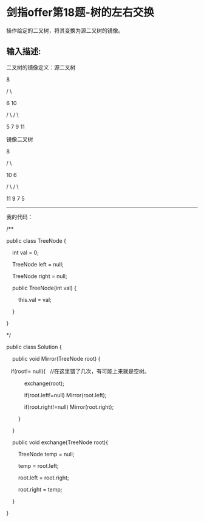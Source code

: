 # 剑指offer第18题-树的左右交换

操作给定的二叉树，将其变换为源二叉树的镜像。

## 输入描述:

二叉树的镜像定义：源二叉树

8

/ \

6 10

/ \ / \

5 7 9 11

镜像二叉树

8

/ \

10 6

/ \ / \

11 9 7 5

---

我的代码：

/**

public class TreeNode {

    int val = 0;

    TreeNode left = null;

    TreeNode right = null;

    public TreeNode(int val) {

        this.val = val;

    }

}

*/

public class Solution {

    public void Mirror(TreeNode root) {

   if(root!= null){   //在这里错了几次，有可能上来就是空树。

            exchange(root);

            if(root.left!=null) Mirror(root.left);

            if(root.right!=null) Mirror(root.right);

        }

    }

    public void exchange(TreeNode root){

        TreeNode temp = null;

        temp = root.left;

        root.left = root.right;

        root.right = temp;

    }

}
